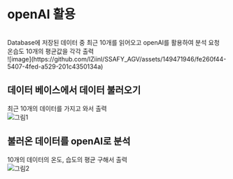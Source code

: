 # openAI 활용
<br>
Database에 저장된 데이터 중 최근 10개를 읽어오고 openAI를 활용하여 분석 요청<br>
온습도 10개의 평균값을 각각 출력<br>
![image](https://github.com/lZiinl/SSAFY_AGV/assets/149471946/fe260f44-5407-4fed-a529-201c4350134a)
<br>

## 데이터 베이스에서 데이터 불러오기<br>
최근 10개의 데이터를 가지고 와서 출력<br>
![그림1](https://github.com/lZiinl/SSAFY_AGV/assets/149471946/b4db4aa6-0e2c-467c-b891-8478bdf2a32a)
<br>

## 불러온 데이터를 openAI로 분석<br>
10개의 데이터의 온도, 습도의 평균 구해서 출력<br>
![그림2](https://github.com/lZiinl/SSAFY_AGV/assets/149471946/978ec41f-7290-485f-b0c8-d6c038d1ee5f)
